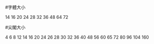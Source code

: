 #字體大小

14 16 20 24 28 32 36 48 64 72

#尖閣大小

4 6 8 12 14 16 20 24 26 28 30 32 36 40 48 56 60 65 72 80 96 104 160
